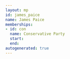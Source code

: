 ```yaml
---
layout: mp
id: james_paice
name: James Paice
memberships:
- id: con
  name: Conservative Party
  start: 
  end: 
autogenerated: true
---
```


